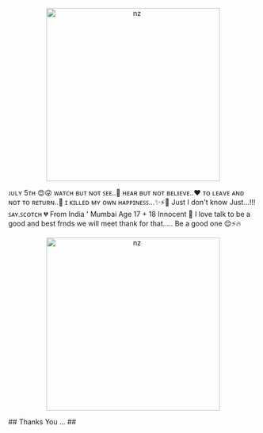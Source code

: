 <p align="center">

<img src="https://i.ibb.co/n0my5rj/Say-Scotch.jpg" alt="nz" width="350"/>

</p>
ᴊᴜʟʏ 5тн 😍😜
ᴡᴀтᴄн ʙᴜт ɴᴏт ꜱᴇᴇ..💭
нᴇᴀʀ ʙᴜт ɴᴏт ʙᴇʟᵻᴇνᴇ..♥
тᴏ ʟᴇᴀνᴇ ᴀɴᴅ ɴᴏт тᴏ ʀᴇтᴜʀɴ..💌
ɪ ᴋɪʟʟᴇᴅ ᴍʏ ᴏᴡɴ ʜᴀᴘᴘɪɴᴇꜱꜱ...✨⚡🥰
Just I don't know
Just...!!! 
ꜱᴀʏ.ꜱᴄᴏᴛᴄʜ 💔
From India ' Mumbai
Age 17 + 18 
Innocent 🥺
 I love talk to be a good and best frnds we will meet thank for that..... 
Be a good one 😌⚡🔥
<p align="center">

<img src="https://c.tenor.com/MAB6l1WjbC0AAAAC/rent-a-girlfriend.gif" alt="nz" width="350"/>

</p>
## Thanks You ... ##


